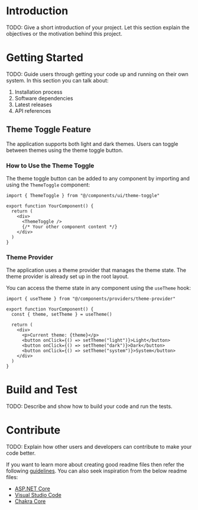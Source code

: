 # Introduction 
TODO: Give a short introduction of your project. Let this section explain the objectives or the motivation behind this project. 

# Getting Started
TODO: Guide users through getting your code up and running on their own system. In this section you can talk about:
1.	Installation process
2.	Software dependencies
3.	Latest releases
4.	API references

## Theme Toggle Feature
The application supports both light and dark themes. Users can toggle between themes using the theme toggle button.

### How to Use the Theme Toggle

The theme toggle button can be added to any component by importing and using the `ThemeToggle` component:

```tsx
import { ThemeToggle } from "@/components/ui/theme-toggle"

export function YourComponent() {
  return (
    <div>
      <ThemeToggle />
      {/* Your other component content */}
    </div>
  )
}
```

### Theme Provider

The application uses a theme provider that manages the theme state. The theme provider is already set up in the root layout.

You can access the theme state in any component using the `useTheme` hook:

```tsx
import { useTheme } from "@/components/providers/theme-provider"

export function YourComponent() {
  const { theme, setTheme } = useTheme()
  
  return (
    <div>
      <p>Current theme: {theme}</p>
      <button onClick={() => setTheme("light")}>Light</button>
      <button onClick={() => setTheme("dark")}>Dark</button>
      <button onClick={() => setTheme("system")}>System</button>
    </div>
  )
}
```

# Build and Test
TODO: Describe and show how to build your code and run the tests. 

# Contribute
TODO: Explain how other users and developers can contribute to make your code better. 

If you want to learn more about creating good readme files then refer the following [guidelines](https://docs.microsoft.com/en-us/azure/devops/repos/git/create-a-readme?view=azure-devops). You can also seek inspiration from the below readme files:
- [ASP.NET Core](https://github.com/aspnet/Home)
- [Visual Studio Code](https://github.com/Microsoft/vscode)
- [Chakra Core](https://github.com/Microsoft/ChakraCore)